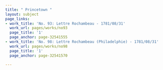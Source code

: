 ```yaml
---
title: " Princetown "
layout: subject
page_links:
- work_title: 'No. 93: Lettre Rochambeau - 1781/08/31'
  work_url: pages/works/no93
  page_title: '1'
  page_anchor: page-32541555
- work_title: 'No. 98: Lettre Rochambeau (Philadelphie) - 1781/08/31'
  work_url: pages/works/no98
  page_title: '1'
  page_anchor: page-32541570

---
```

